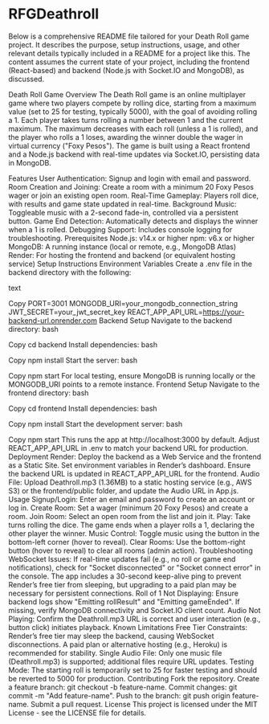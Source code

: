 # RFGDeathroll
Below is a comprehensive README file tailored for your Death Roll game project. It describes the purpose, setup instructions, usage, and other relevant details typically included in a README for a project like this. The content assumes the current state of your project, including the frontend (React-based) and backend (Node.js with Socket.IO and MongoDB), as discussed.

Death Roll Game
Overview
The Death Roll game is an online multiplayer game where two players compete by rolling dice, starting from a maximum value (set to 25 for testing, typically 5000), with the goal of avoiding rolling a 1. Each player takes turns rolling a number between 1 and the current maximum. The maximum decreases with each roll (unless a 1 is rolled), and the player who rolls a 1 loses, awarding the winner double the wager in virtual currency ("Foxy Pesos"). The game is built using a React frontend and a Node.js backend with real-time updates via Socket.IO, persisting data in MongoDB.

Features
User Authentication: Signup and login with email and password.
Room Creation and Joining: Create a room with a minimum 20 Foxy Pesos wager or join an existing open room.
Real-Time Gameplay: Players roll dice, with results and game state updated in real-time.
Background Music: Toggleable music with a 2-second fade-in, controlled via a persistent button.
Game End Detection: Automatically detects and displays the winner when a 1 is rolled.
Debugging Support: Includes console logging for troubleshooting.
Prerequisites
Node.js: v14.x or higher
npm: v6.x or higher
MongoDB: A running instance (local or remote, e.g., MongoDB Atlas)
Render: For hosting the frontend and backend (or equivalent hosting service)
Setup Instructions
Environment Variables
Create a .env file in the backend directory with the following:

text

Copy
PORT=3001
MONGODB_URI=your_mongodb_connection_string
JWT_SECRET=your_jwt_secret_key
REACT_APP_API_URL=https://your-backend-url.onrender.com
Backend Setup
Navigate to the backend directory:
bash

Copy
cd backend
Install dependencies:
bash

Copy
npm install
Start the server:
bash

Copy
npm start
For local testing, ensure MongoDB is running locally or the MONGODB_URI points to a remote instance.
Frontend Setup
Navigate to the frontend directory:
bash

Copy
cd frontend
Install dependencies:
bash

Copy
npm install
Start the development server:
bash

Copy
npm start
This runs the app at http://localhost:3000 by default. Adjust REACT_APP_API_URL in .env to match your backend URL for production.
Deployment
Render: Deploy the backend as a Web Service and the frontend as a Static Site.
Set environment variables in Render’s dashboard.
Ensure the backend URL is updated in REACT_APP_API_URL for the frontend.
Audio File: Upload Deathroll.mp3 (1.36MB) to a static hosting service (e.g., AWS S3) or the frontend/public folder, and update the Audio URL in App.js.
Usage
Signup/Login: Enter an email and password to create an account or log in.
Create Room: Set a wager (minimum 20 Foxy Pesos) and create a room.
Join Room: Select an open room from the list and join it.
Play: Take turns rolling the dice. The game ends when a player rolls a 1, declaring the other player the winner.
Music Control: Toggle music using the button in the bottom-left corner (hover to reveal).
Clear Rooms: Use the bottom-right button (hover to reveal) to clear all rooms (admin action).
Troubleshooting
WebSocket Issues: If real-time updates fail (e.g., no roll or game end notifications), check for "Socket disconnected" or "Socket connect error" in the console. The app includes a 30-second keep-alive ping to prevent Render’s free tier from sleeping, but upgrading to a paid plan may be necessary for persistent connections.
Roll of 1 Not Displaying: Ensure backend logs show "Emitting rollResult" and "Emitting gameEnded". If missing, verify MongoDB connectivity and Socket.IO client count.
Audio Not Playing: Confirm the Deathroll.mp3 URL is correct and user interaction (e.g., button click) initiates playback.
Known Limitations
Free Tier Constraints: Render’s free tier may sleep the backend, causing WebSocket disconnections. A paid plan or alternative hosting (e.g., Heroku) is recommended for stability.
Single Audio File: Only one music file (Deathroll.mp3) is supported; additional files require URL updates.
Testing Mode: The starting roll is temporarily set to 25 for faster testing and should be reverted to 5000 for production.
Contributing
Fork the repository.
Create a feature branch: git checkout -b feature-name.
Commit changes: git commit -m "Add feature-name".
Push to the branch: git push origin feature-name.
Submit a pull request.
License
This project is licensed under the MIT License - see the LICENSE file for details.
